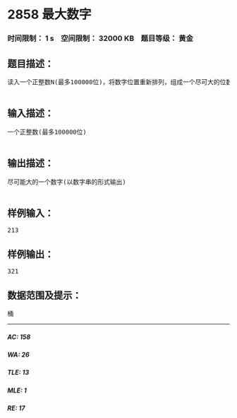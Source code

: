 # 2858 最大数字   
### 时间限制： 1 s&nbsp;&nbsp;&nbsp;&nbsp;空间限制： 32000 KB&nbsp;&nbsp;&nbsp;&nbsp;题目等级： 黄金  
## 题目描述：  

<pre>
读入一个正整数N(最多100000位)，将数字位置重新排列，组成一个尽可大的位数相同的数。例如：输入213，重新排列可得到尽可能大的3位数是321。

</pre>
  
  
## 输入描述：  

<pre>
一个正整数(最多100000位)

</pre>
  
  
## 输出描述：  

<pre>
尽可能大的一个数字(以数字串的形式输出)

</pre>
  
  
## 样例输入：  

<pre>
213
</pre>
  
  
## 样例输出：  

<pre>
321
</pre>
  
  
## 数据范围及提示：  

<pre>
桶
</pre>
  
  
***  

##### AC: 158  
##### WA: 26  
##### TLE: 13  
##### MLE: 1  
##### RE: 17  
